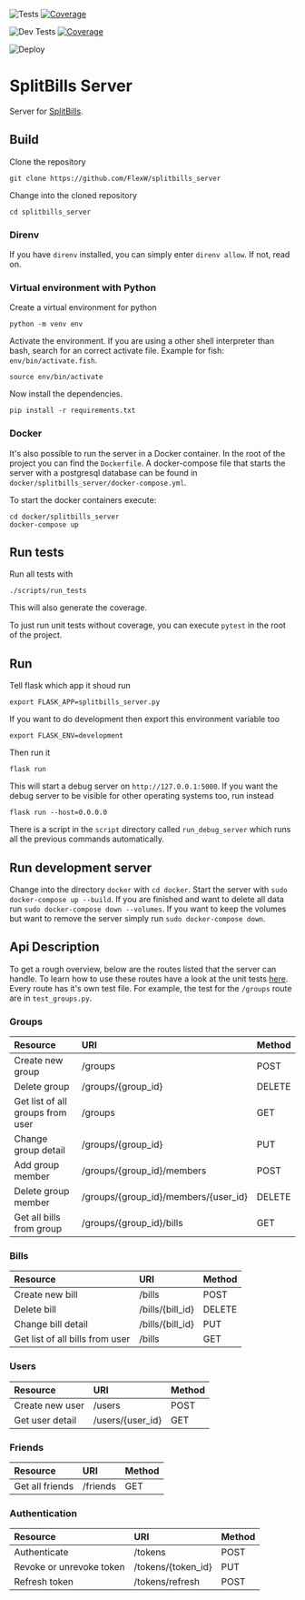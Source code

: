![Tests](https://github.com/FlexW/splitbills_server/workflows/Tests/badge.svg)
[![Coverage](https://codecov.io/gh/FlexW/splitbills_server/branch/main/graph/badge.svg?token=DODRY5LAPK)](https://codecov.io/gh/FlexW/splitbills_server)


![Dev Tests](https://github.com/FlexW/splitbills_server/workflows/Dev%20Tests/badge.svg)
[![Coverage](https://codecov.io/gh/FlexW/splitbills_server/branch/dev/graph/badge.svg?token=DODRY5LAPK)](https://codecov.io/gh/FlexW/splitbills_server)

![Deploy](https://github.com/FlexW/splitbills_server/workflows/Deploy/badge.svg)

# SplitBills Server

Server for [SplitBills](https://gitlab.com/flexw/splitbills).

## Build
Clone the repository
```
git clone https://github.com/FlexW/splitbills_server
```
Change into the cloned repository
```
cd splitbills_server
```
### Direnv
If you have `direnv` installed, you can simply enter `direnv allow`. If not, read on.

### Virtual environment with Python
Create a virtual environment for python
```
python -m venv env
```
Activate the environment. If you are using a other shell interpreter
than bash, search for an correct activate file. Example for fish:
`env/bin/activate.fish`.
```
source env/bin/activate
```
Now install the dependencies.
```
pip install -r requirements.txt
```

### Docker
It's also possible to run the server in a Docker container. In the
root of the project you can find the `Dockerfile`. A docker-compose
file that starts the server with a postgresql database can be found in
`docker/splitbills_server/docker-compose.yml`.

To start the docker containers execute:
```
cd docker/splitbills_server
docker-compose up
```

## Run tests
Run all tests with
```
./scripts/run_tests
```
This will also generate the coverage.

To just run unit tests without coverage, you can execute `pytest` in the root of the project.

## Run
Tell flask which app it shoud run
```
export FLASK_APP=splitbills_server.py
```
If you want to do development then export this environment variable
too
```
export FLASK_ENV=development
```
Then run it
```
flask run
```
This will start a debug server on `http://127.0.0.1:5000`. If you want
the debug server to be visible for other operating systems too, run
instead
```
flask run --host=0.0.0.0
```
There is a script in the `script` directory called `run_debug_server`
which runs all the previous commands automatically.

## Run development server
Change into the directory `docker` with `cd docker`. Start the server
with `sudo docker-compose up --build`. If you are finished and want to
delete all data run `sudo docker-compose down --volumes`. If you want
to keep the volumes but want to remove the server simply run `sudo
docker-compose down`.

## Api Description

To get a rough overview, below are the routes listed that the server
can handle. To learn how to use these routes have a look at the unit
tests
[here](https://github.com/FlexW/splitbills_server/tree/dev/tests/unit/api/resources).
Every route has it's own test file. For example, the test for the
`/groups` route are in `test_groups.py`.

### Groups

| Resource                         | URI                                  | Method |
|:---------------------------------|:-------------------------------------|:-------|
| Create new group                 | /groups                              | POST   |
| Delete group                     | /groups/{group_id}                   | DELETE |
| Get list of all groups from user | /groups                              | GET    |
| Change group detail              | /groups/{group_id}                   | PUT    |
| Add group member                 | /groups/{group_id}/members           | POST   |
| Delete group member              | /groups/{group_id}/members/{user_id} | DELETE |
| Get all bills from group         | /groups/{group_id}/bills             | GET    |

### Bills

| Resource                        | URI              | Method |
|:--------------------------------|:-----------------|:-------|
| Create new bill                 | /bills           | POST   |
| Delete bill                     | /bills/{bill_id} | DELETE |
| Change bill detail              | /bills/{bill_id} | PUT    |
| Get list of all bills from user | /bills           | GET    |

### Users

| Resource        | URI              | Method |
|:----------------|:-----------------|:-------|
| Create new user | /users           | POST   |
| Get user detail | /users/{user_id} | GET    |

### Friends

| Resource        | URI      | Method |
|:----------------|:---------|:-------|
| Get all friends | /friends | GET    |


### Authentication
| Resource                 | URI                | Method |
|:-------------------------|:-------------------|:-------|
| Authenticate             | /tokens            | POST   |
| Revoke or unrevoke token | /tokens/{token_id} | PUT    |
| Refresh token            | /tokens/refresh    | POST   |
